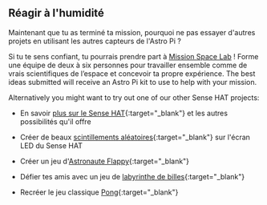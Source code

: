 ## Réagir à l'humidité

Maintenant que tu as terminé ta mission, pourquoi ne pas essayer d'autres projets en utilisant les autres capteurs de l'Astro Pi ?

Si tu te sens confiant, tu pourrais prendre part à [Mission Space Lab](https://astro-pi.org/missions/space-lab/) ! Forme une équipe de deux à six personnes pour travailler ensemble comme de vrais scientifiques de l’espace et concevoir ta propre expérience. The best ideas submitted will receive an Astro Pi kit to use to help with your mission.

Alternatively you might want to try out one of our other Sense HAT projects:

+ En savoir [plus sur le Sense HAT](https://projects.raspberrypi.org/en/projects/getting-started-with-the-sense-hat){:target="_blank"} et les autres possibilités qu'il offre

+ Créer de beaux [scintillements aléatoires](https://projects.raspberrypi.org/en/projects/sense-hat-random-sparkles){:target="_blank"} sur l'écran LED du Sense HAT

+ Créer un jeu d'[Astronaute Flappy](https://projects.raspberrypi.org/en/projects/flappy-astronaut){:target="_blank"}

+ Défier tes amis avec un jeu de [labyrinthe de billes](https://projects.raspberrypi.org/en/projects/sense-hat-marble-maze){:target="_blank"}

+ Recréer le jeu classique [Pong](https://projects.raspberrypi.org/en/projects/sense-hat-pong){:target="_blank"}
